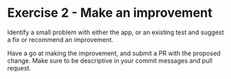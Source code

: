 # Exercise 2 - Make an improvement

Identify a small problem with either the app, or an existing test and suggest a fix or recommend an improvement.

Have a go at making the improvement, and submit a PR with the proposed change. Make sure to be descriptive in your commit messages and pull request.
